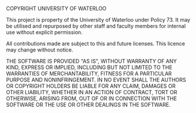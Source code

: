 COPYRIGHT UNIVERSITY OF WATERLOO

This project is property of the University of Waterloo under Policy 73.
It may be utilised and repurposed by other staff and faculty members for
internal use without explicit permission.

All contributions made are subject to this and future licenses. This licence
may change without notice.

THE SOFTWARE IS PROVIDED "AS IS", WITHOUT WARRANTY OF ANY KIND, EXPRESS OR
IMPLIED, INCLUDING BUT NOT LIMITED TO THE WARRANTIES OF MERCHANTABILITY,
FITNESS FOR A PARTICULAR PURPOSE AND NONINFRINGEMENT. IN NO EVENT SHALL THE
AUTHORS OR COPYRIGHT HOLDERS BE LIABLE FOR ANY CLAIM, DAMAGES OR OTHER
LIABILITY, WHETHER IN AN ACTION OF CONTRACT, TORT OR OTHERWISE, ARISING FROM,
OUT OF OR IN CONNECTION WITH THE SOFTWARE OR THE USE OR OTHER DEALINGS IN THE
SOFTWARE.
